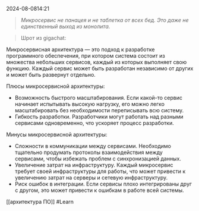  2024-08-0814:21

>*Микросервис не панацея и не таблетка от всех бед. Это даже не единственный выход из монолита.*

>Шрот из gigachat:

Микросервисная архитектура — это подход к разработке программного обеспечения, при котором система состоит из множества небольших сервисов, каждый из которых выполняет свою функцию. Каждый сервис может быть разработан независимо от других и может быть развернут отдельно.

Плюсы микросервисной архитектуры:
- Возможность быстрого масштабирования. Если какой-то сервис начинает испытывать высокую нагрузку, его можно легко масштабировать без необходимости переписывать всю систему.
- Гибкость разработки. Разработчики могут работать над разными сервисами одновременно, что ускоряет процесс разработки.

Минусы микросервисной архитектуры:
- Сложности в коммуникации между сервисами. Необходимо тщательно продумать протоколы взаимодействия между сервисами, чтобы избежать проблем с синхронизацией данных.
- Увеличение затрат на инфраструктуру. Каждый микросервис требует своей инфраструктуры для работы, что может привести к увеличению затрат на серверы и сетевую инфраструктуру.
- Риск ошибок в интеграции. Если сервисы плохо интегрированы друг с другом, это может привести к ошибкам в работе всей системы.

[[архитектура ПО]]
#Learn
